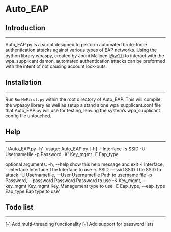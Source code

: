 # Auto_EAP

## Introduction
-----
Auto_EAP.py is a script designed to perform automated brute-force authentication attacks against various types of EAP networks. Using the python library wpaspy, created by Jouni Malinen <j@w1.fi> 
to interact with the wpa_supplicant damon, automated authentication attacks can be preformed with the intent of not causing account lock-outs.

## Installation
-----

Run `RunMeFirst.py` within the root directory of Auto_EAP. This will compile the wpaspy library as well as setup a stand alone wpa_supplicant.conf file that Auto_EAP.py will use for testing, leaving the system’s wpa_supplicant config file untouched.  

## Help
-----

'./Auto_EAP.py -h'
'usage: Auto_EAP.py [-h] -i Interface -s SSID -U Usernamefile -p Password -K'
                   Key_mgmt -E Eap_type

optional arguments:
  -h, --help            show this help message and exit
  -i Interface, --interface Interface
                        The Interface to use
  -s SSID, --ssid SSID  The SSID to attack
  -U Usernamefile, --User Usernamefile
                        Path to username file
  -p Password, --password Password
                        Password to use
  -K Key_mgmt, --key_mgmt Key_mgmt
                        Key_Management type to use
  -E Eap_type, --eap_type Eap_type
                        Eap type to use'


## Todo list
-----
[-] Add multi-threading functionality
[-] Add support for password lists

